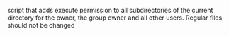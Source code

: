 script that adds execute permission to all subdirectories of the current directory for the owner, the group owner and all other users. Regular files should not be changed
